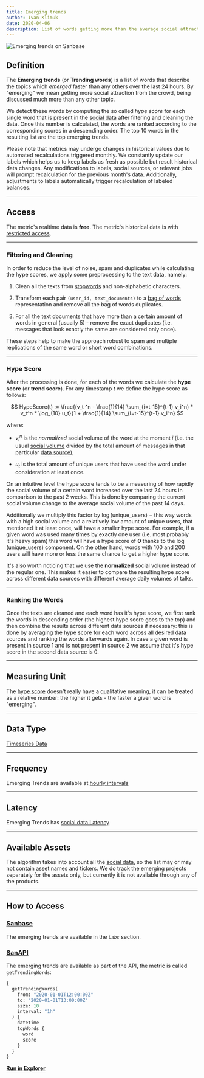 ```yaml
---
title: Emerging trends
author: Ivan Klimuk
date: 2020-04-06
description: List of words getting more than the average social attraction in the past 24 hours
---
```


![Emerging trends on Sanbase](emerging-trends.png)

## Definition

The **Emerging trends** (or **Trending words**) is a list of words that describe
the topics which _emerged_ faster than any others over the last 24 hours. By
"emerging" we mean getting more social attraction from the crowd, being
discussed much more than any other topic.

We detect these words by computing the so called _hype score_ for each single
word that is present in the [social data](/metrics/details/social-data/) after filtering
and cleaning the data. Once this number is calculated, the words are ranked
according to the corresponding scores in a descending order. The top 10 words in
the resulting list are the top emerging trends.

Please note that metrics may undergo changes in historical values due to automated recalculations triggered monthly. We constantly update our labels which helps us to keep labels as fresh as possible but result historical data changes. Any modifications to labels, social sources, or relevant jobs will prompt recalculation for the previous month's data. Additionally, adjustments to labels automatically trigger recalculation of labeled balances.

---

## Access

The metric's realtime data is **free**.
The metric's historical data is with [restricted access](/metrics/details/access#restricted-access).

---

### Filtering and Cleaning

In order to reduce the level of noise, spam and duplicates while calculating the
hype scores, we apply some preprocessing to the text data, namely:

1. Clean all the texts from
   [stopwords](https://en.wikipedia.org/wiki/Stop_words) and non-alphabetic
   characters.

2. Transform each pair `(user_id, text_documents)` to a [bag of
   words](https://en.wikipedia.org/wiki/Bag-of-words_model) representation and
   remove all the bag of words duplicates.

3. For all the text documents that have more than a certain amount of words in
   general (usually 5) - remove the exact duplicates (i.e. messages that look
   exactly the same are considered only once).

These steps help to make the approach robust to spam and multiple replications
of the same word or short word combinations.

---

### Hype Score

After the processing is done, for each of the words we calculate the **hype
score** (or **trend score**). For any timestamp $t$ we define the hype score as
follows:

$$
HypeScore(t) := \frac{(v_t  ^n - \frac{1}{14} \sum_{i=t-15}^{t-1} v_i^n) * v_t^n *
\log_{10} u_t}{1 + \frac{1}{14} \sum_{i=t-15}^{t-1} v_i^n}
$$

where:

- $v_i^n$ is the _normalized_ social volume of the word at the moment $i$ (i.e.
  the usual [social volume](/metrics/social-volume-metrics/#social-volume)
  divided by the total amount of messages in that particular [data
  source](/metrics/details/social-data/)),

- $u_t$ is the total amount of unique users that have used the word under
  consideration at least once.

On an intuitive level the hype score tends to be a measuring of how rapidly the
social volume of a certain word increased over the last 24 hours in comparison
to the past 2 weeks. This is done by comparing the current social volume change
to the average social volume of the past 14 days.

Additionally we multiply this factor by $\log(\text{unique\_users})$ $-$ this way words
with a high social volume and a relatively low amount of unique users, that
mentioned it at least once, will have a smaller hype score. For example, if a
given word was used many times by exactly one user (i.e. most probably it's
heavy spam) this word will have a hype score of **0** thanks to the
$\log(\text{unique\_users})$ component. On the other hand, words with 100 and 200 users
will have more or less the same chance to get a higher hype score.

It's also worth noticing that we use the **normalized** social volume instead of
the regular one. This makes it easier to compare the resulting hype score across
different data sources with different average daily volumes of talks.

---

### Ranking the Words

Once the texts are cleaned and each word has it's hype score, we first rank the
words in descending order (the highest hype score goes to the top) and then
combine the results across different data sources if necessary: this is done by
averaging the hype score for each word across all desired data sources and
ranking the words afterwards again. In case a given word is present in source 1
and is not present in source 2 we assume that it's hype score in the second data
source is 0.

---

## Measuring Unit

The [hype score](#hype-score) doesn't really have a qualitative meaning, it can
be treated as a relative number: the higher it gets - the faster a given word is
"emerging".

---

## Data Type

[Timeseries Data](/metrics/details/data-type#timeseries-data)

---

## Frequency

Emerging Trends are available at [hourly intervals](/metrics/details/frequency#hourly-frequency)

---

## Latency

Emerging Trends has [social data Latency](/metrics/details/latency#social-data-latency)

---

## Available Assets

The algorithm takes into account all the [social data](/metrics/details/social-data/),
so the list may or may not contain asset names and tickers. We do track the
emerging projects separately for the assets only, but currently it is not
available through any of the products.

---

## How to Access

### [Sanbase](https://app.santiment.net/labs/trends)

The emerging trends are available in the _`Labs`_ section.

### [SanAPI](https://api.santiment.net)

The emerging trends are available as part of the API, the metric is called
`getTrendingWords`:

```graphql
{
  getTrendingWords(
    from: "2020-01-01T12:00:00Z"
    to: "2020-01-01T13:00:00Z"
    size: 10
    interval: "1h"
  ) {
    datetime
    topWords {
      word
      score
    }
  }
}
```

**[Run in Explorer](<https://api.santiment.net/graphiql?variables=&query=%7B%0A%20%20getTrendingWords(from%3A%20%222020-01-01T12%3A00%3A00Z%22%2C%20to%3A%20%222020-01-01T13%3A00%3A00Z%22%2C%20size%3A10%2C%20interval%3A%221h%22)%20%7B%0A%20%20%20%20datetime%0A%20%20%20%20topWords%20%7B%0A%20%20%20%20%20%20word%0A%20%20%20%20%20%20score%0A%20%20%20%20%7D%0A%20%20%7D%0A%7D%0A>)**
